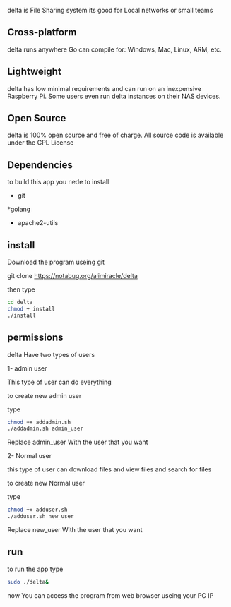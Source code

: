 delta is File Sharing system
its good for Local networks or small teams
## Cross-platform 
delta runs anywhere Go can compile for: Windows, Mac, Linux, ARM, etc.

## Lightweight 
delta has low minimal requirements and can run on an inexpensive Raspberry Pi. Some users even run delta instances on their NAS devices.
## Open Source
delta is 100% open source and free of charge. All source code is available under the GPL License

## Dependencies

to build this app
you nede to install

* git

*golang

* apache2-utils

## install

Download the program useing git

git clone https://notabug.org/alimiracle/delta

then type
```bash
cd delta
chmod + install
./install
```

## permissions

delta Have two types of users

1- admin user

This type of user can do everything

to create new admin user

type 

```bash
chmod +x addadmin.sh
./addadmin.sh admin_user
```

Replace admin_user With the user that you want

2- Normal user

this type of  user can download files and view files and search for files

to create new Normal user

type

```bash
chmod +x adduser.sh
./adduser.sh new_user
```

Replace new_user With the user that you want

## run
to run the app
type 
```bash
sudo ./delta&
```

now You can access  the program from web browser useing your PC IP